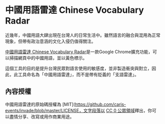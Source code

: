 # 中國用語雷達 Chinese Vocabulary Radar

近幾年，中國用語大肆出現在台灣人的日常生活中。雖然語言的融合與混用為正常現象，但帶有政治意涵的文化入侵仍值得關注。

[中國用語雷達 Chinese Vocabulary Radar](https://chromewebstore.google.com/detail/lecgchakaccigfbbaeialhjplbmgipge?utm_source=item-share-cb)是一款Google Chrome擴充功能，可以掃描網頁中的中國用語，並以黃色標示。

這個工具的目的是提升台灣民眾對語言使用的敏感度，並非製造衝突與對立，因此，此工具命名為「中國用語雷達」，而不是帶有貶義的「支語雷達」。

## 內容授權
中國用語雷達的原始碼授權為 [MIT](https://github.com/caris-events/invade/blob/master/LICENSE，文字段落以 [CC 0 公眾領域](https://creativecommons.org/publicdomain/zero/1.0/deed.zh-hant)釋出，你可以盡情分享、改寫或用作商業用途。
